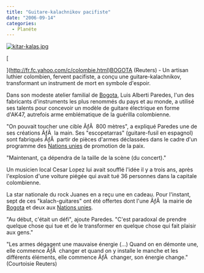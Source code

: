 ```yaml
---
title: "Guitare-kalachnikov pacifiste"
date: "2006-09-14"
categories: 
  - Planéte
---
```


[![kitar-kalas.jpg](/uploads/2006/09/kitar-kalas.kucukresim.jpg)](http://fr.fc.yahoo.com/c/colombie.html)

[

](http://fr.fc.yahoo.com/c/colombie.html)[BOGOTA](http://fr.fc.yahoo.com/c/colombie.html) (Reuters) - Un artisan luthier colombien, fervent pacifiste, a conçu une guitare-kalachnikov, transformant un instrument de mort en symbole d'espoir.

Dans son modeste atelier familial de [Bogota](http://fr.fc.yahoo.com/c/colombie.html), Luis Alberti Paredes, l'un des fabricants d'instruments les plus renommés du pays et au monde, a utilisé ses talents pour concevoir un modèle de guitare électrique en forme d'AK47, autrefois arme emblématique de la guérilla colombienne.

"On pouvait toucher une cible ÃƒÂ  800 mètres", a expliqué Paredes une de ses créations ÃƒÂ  la main. Ses "escopetarras" (guitare-fusil en espagnol) sont fabriqués ÃƒÂ  partir de pièces d'armes déclassées dans le cadre d'un programme des [Nations unies](http://fr.fc.yahoo.com/o/onu.html) de promotion de la paix.

"Maintenant, ça dépendra de la taille de la scène (du concert)."

Un musicien local Cesar Lopez lui avait soufflé l'idée il y a trois ans, après l'explosion d'une voiture piégée qui avait tué 36 personnes dans la capitale colombienne.

La star nationale du rock Juanes en a reçu une en cadeau. Pour l'instant, sept de ces "kalach-guitares" ont été offertes dont l'une ÃƒÂ  la mairie de [Bogota](http://fr.fc.yahoo.com/c/colombie.html) et deux aux [Nations unies](http://fr.fc.yahoo.com/o/onu.html).

"Au début, c'était un défi", ajoute Paredes. "C'est paradoxal de prendre quelque chose qui tue et de le transformer en quelque chose qui fait plaisir aux gens."

"Les armes dégagent une mauvaise énergie (...) Quand on en démonte une, elle commence ÃƒÂ  changer et quand on y installe le manche et les différents éléments, elle commence ÃƒÂ  changer, son énergie change." (Courtoisie Reuters)

